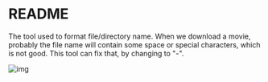 # README

The tool used to format file/directory name. When we download a movie, probably the file name will contain some space or special characters, which is not good. This tool can fix that, by changing to "-".

![img](./image/ss.png)
